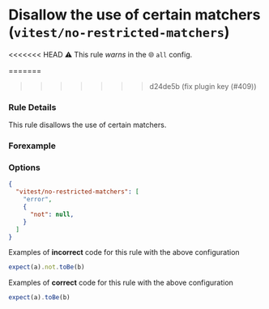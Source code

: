 # Disallow the use of certain matchers (`vitest/no-restricted-matchers`)

<<<<<<< HEAD
⚠️ This rule _warns_ in the 🌐 `all` config.

=======
>>>>>>> d24de5b (fix plugin key (#409))
<!-- end auto-generated rule header -->

### Rule Details

This rule disallows the use of certain matchers.


### Forexample


### Options

```json
{
  "vitest/no-restricted-matchers": [
	"error",
	{
	  "not": null,
	}
  ]
}
```

Examples of **incorrect** code for this rule with the above configuration

```js
expect(a).not.toBe(b)
```

Examples of **correct** code for this rule with the above configuration

```js
expect(a).toBe(b)
```
